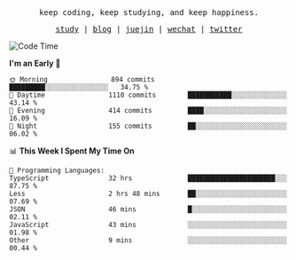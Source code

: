 <p align="center">
  <samp>
    <span>keep coding, keep studying, and keep happiness.</span>
  </samp>
</p>

<p align="center">
  <samp>
    <a href="https://github.com/ouduidui/fe-study">study</a> |
    <a href="https://deweyou.me">blog</a>  |
    <a href="https://juejin.cn/user/4309700183594366">juejin</a> |
    <a href="https://user-images.githubusercontent.com/54696834/165071004-6509e3f2-90c3-448c-9d92-3da42b0c2021.jpeg">wechat</a> |
    <a href="https://twitter.com/ouduidui">twitter</a>
  </samp>
</p>

<!--START_SECTION:waka-->
![Code Time](http://img.shields.io/badge/Code%20Time-2%2C804%20hrs%2020%20mins-blue)

**I'm an Early 🐤** 

```text
🌞 Morning                894 commits         █████████░░░░░░░░░░░░░░░░   34.75 % 
🌆 Daytime                1110 commits        ███████████░░░░░░░░░░░░░░   43.14 % 
🌃 Evening                414 commits         ████░░░░░░░░░░░░░░░░░░░░░   16.09 % 
🌙 Night                  155 commits         ██░░░░░░░░░░░░░░░░░░░░░░░   06.02 % 
```


📊 **This Week I Spent My Time On** 

```text
💬 Programming Languages: 
TypeScript               32 hrs              ██████████████████████░░░   87.75 % 
Less                     2 hrs 48 mins       ██░░░░░░░░░░░░░░░░░░░░░░░   07.69 % 
JSON                     46 mins             █░░░░░░░░░░░░░░░░░░░░░░░░   02.11 % 
JavaScript               43 mins             ░░░░░░░░░░░░░░░░░░░░░░░░░   01.98 % 
Other                    9 mins              ░░░░░░░░░░░░░░░░░░░░░░░░░   00.44 % 
```


<!--END_SECTION:waka-->

